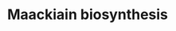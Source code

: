 ---
authors:
- Anwesha
- Eweitz
- Finterly
description: Developed by Gramene.org  Source:[http://plantreactome.gramene.org/ Plant
  Reactome].
last-edited: 2021-05-31
organisms:
- Oryza sativa
redirect_from:
- /index.php/Pathway:WP3065
- /instance/WP3065
revision: null
schema-jsonld:
- '@context': https://schema.org/
  '@id': https://wikipathways.github.io/pathways/WP3065.html
  '@type': Dataset
  creator:
    '@type': Organization
    name: WikiPathways
  description: Developed by Gramene.org  Source:[http://plantreactome.gramene.org/
    Plant Reactome].
  keywords:
  - ''
  - 2'-hydroxyisoflavone
  - 2'-hydroxypseudobaptigenin
  - H2O
  - NADP+
  - NADPH
  - O2
  - calycosin
  - formononetin
  - reductase
  license: CC0
  name: Maackiain biosynthesis
seo: CreativeWork
title: Maackiain biosynthesis
wpid: WP3065
---